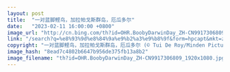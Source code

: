 ```yaml
---
layout: post
title:  "一对蓝脚鲣鸟，加拉帕戈斯群岛，厄瓜多尔"
date:   "2023-02-11 16:00:00 +0800"
image_url: "http://cn.bing.com/th?id=OHR.BoobyDarwinDay_ZH-CN9917306809_1920x1080.jpg&rf=LaDigue_1920x1080.jpg&pid=hp"
link: "/search?q=%e8%93%9d%e8%84%9a%e9%b2%a3%e9%b8%9f&form=hpcapt&mkt=zh-cn"
copyright: "一对蓝脚鲣鸟，加拉帕戈斯群岛，厄瓜多尔 (© Tui De Roy/Minden Pictures)"
image_hash: "8ead7c4802b6647b956de375fb13a8b2"
image_filename: "th?id=OHR.BoobyDarwinDay_ZH-CN9917306809_1920x1080.jpg&rf=LaDigue_1920x1080.jpg&pid=hp"
---
```

